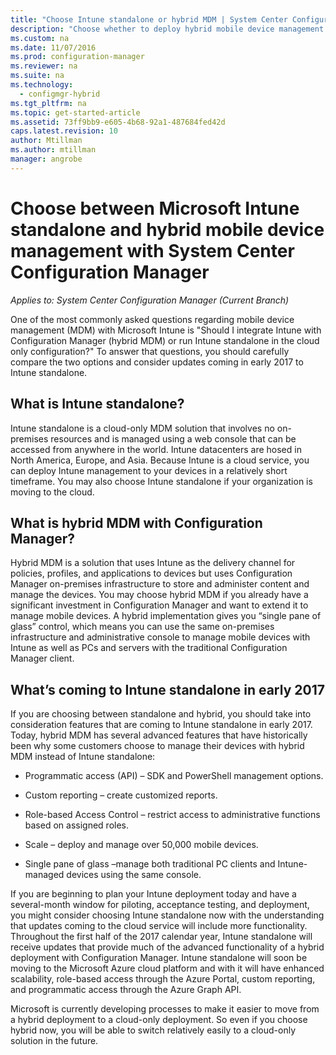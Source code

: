 ```yaml
---
title: "Choose Intune standalone or hybrid MDM | System Center Configuration Manager"
description: "Choose whether to deploy hybrid mobile device management with Intune and Configuration Manager or run Intune standalone."
ms.custom: na
ms.date: 11/07/2016
ms.prod: configuration-manager
ms.reviewer: na
ms.suite: na
ms.technology:
  - configmgr-hybrid
ms.tgt_pltfrm: na
ms.topic: get-started-article
ms.assetid: 73ff9bb9-e605-4b68-92a1-487684fed42d
caps.latest.revision: 10
author: Mtillmanms.author: mtillmanmanager: angrobe
---
```

# Choose between Microsoft Intune standalone and hybrid mobile device management with System Center Configuration Manager*Applies to: System Center Configuration Manager (Current Branch)*
One of the most commonly asked questions regarding mobile device management (MDM) with Microsoft Intune is "Should I integrate Intune with Configuration Manager (hybrid MDM) or run Intune standalone in the cloud only configuration?" To answer that questions, you should carefully compare the two options and consider updates coming in early 2017 to Intune standalone.

## What is Intune standalone?

Intune standalone is a cloud-only MDM solution that involves no on-premises resources and is managed using a web console that can be accessed from anywhere in the world. Intune datacenters are hosed in North America, Europe, and Asia. Because Intune is a cloud service, you can deploy Intune management to your devices in a relatively short timeframe. You may also choose Intune standalone if your organization is moving to the cloud.

## What is hybrid MDM with Configuration Manager?

Hybrid MDM is a solution that uses Intune as the delivery channel for policies, profiles, and applications to devices but uses Configuration Manager on-premises infrastructure to store and administer content and manage the devices. You may choose hybrid MDM if you already have a significant investment in Configuration Manager and want to extend it to manage mobile devices. A hybrid implementation gives you “single pane of glass” control, which means you can use the same on-premises infrastructure and administrative console to manage mobile devices with Intune as well as PCs and servers with the traditional Configuration Manager client.

## What’s coming to Intune standalone in early 2017

If you are choosing between standalone and hybrid, you should take into consideration features that are coming to Intune standalone in early 2017. Today, hybrid MDM has several advanced features that have historically been why some customers choose to manage their devices with hybrid MDM instead of Intune standalone:

-   Programmatic access (API) – SDK and PowerShell management options.

-   Custom reporting – create customized reports.

-   Role-based Access Control – restrict access to administrative functions based on assigned roles.

-   Scale – deploy and manage over 50,000 mobile devices.

-   Single pane of glass –manage both traditional PC clients and Intune-managed devices using the same console.

If you are beginning to plan your Intune deployment today and have a several-month window for piloting, acceptance testing, and deployment, you might consider choosing Intune standalone now with the understanding that updates coming to the cloud service will include more functionality. Throughout the first half of the 2017 calendar year, Intune standalone will receive updates that provide much of the advanced functionality of a hybrid deployment with Configuration Manager. Intune standalone will soon be moving to the Microsoft Azure cloud platform and with it will have enhanced scalability, role-based access through the Azure Portal, custom reporting, and programmatic access through the Azure Graph API.

Microsoft is currently developing processes to make it easier to move from a hybrid deployment to a cloud-only deployment. So even if you choose hybrid now, you will be able to switch relatively easily to a cloud-only solution in the future.
